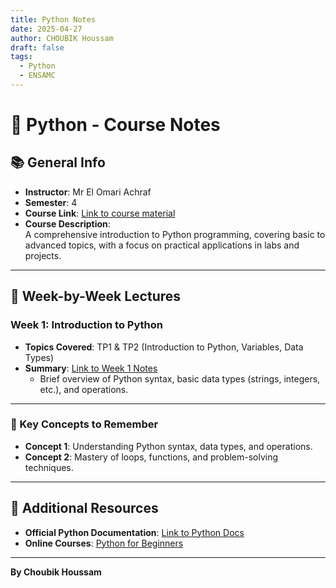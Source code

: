```yaml
---
title: Python Notes
date: 2025-04-27
author: CHOUBIK Houssam
draft: false
tags:
  - Python
  - ENSAMC
---
```



# 🐍 Python - Course Notes

## 📚 General Info
- **Instructor**: Mr El Omari Achraf 
- **Semester**: 4  
- **Course Link**: [Link to course material](https://app.ensamien.com/cours/programmation-python/docs/cSRzZceUG1DlqbZANMki)  
- **Course Description**:  
  A comprehensive introduction to Python programming, covering basic to advanced topics, with a focus on practical applications in labs and projects.

---

## 📅 Week-by-Week Lectures
### Week 1: Introduction to Python  
- **Topics Covered**: TP1 & TP2 (Introduction to Python, Variables, Data Types)
- **Summary**: [Link to Week 1 Notes](Python-week1.md)  
  - Brief overview of Python syntax, basic data types (strings, integers, etc.), and operations.

---

### 🧠 Key Concepts to Remember
- **Concept 1**: Understanding Python syntax, data types, and operations.
- **Concept 2**: Mastery of loops, functions, and problem-solving techniques.

---

## 🔗 Additional Resources
- **Official Python Documentation**: [Link to Python Docs](https://docs.python.org)
- **Online Courses**: [Python for Beginners](https://www.w3schools.com/python/)

---

**By Choubik Houssam**

